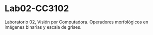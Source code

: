 # Lab02-CC3102
Laboratorio 02, Visión por Computadora. Operadores morfológicos en imágenes binarias y escala de grises.
